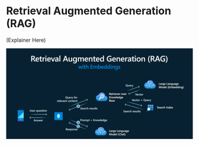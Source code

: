 # Retrieval Augmented Generation (RAG)

(Explainer Here)

![Retrieval Augmented Generation](../img/concepts/05-rag-pattern-explainer.png)